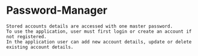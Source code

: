 # Password-Manager
```This Password Manager application is a windows desktop application to store account login details.
Stored accounts details are accessed with one master password.
To use the application, user must first login or create an account if not registered.
In the application user can add new account details, update or delete existing account details.
```


